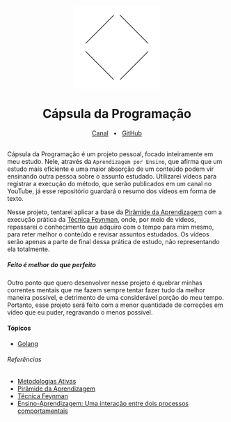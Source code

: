 <div id="header">
   <p align="center">
      <img src="/@assets/cdp-logo.svg" width="200px" align="center" alt="cdp-logo" />
   <h1 align="center">Cápsula da Programação</h1>
   </p>
   <div align="center">
      <a href="https://www.youtube.com/@CapsulaProgramacao">Canal</a>
      <span>&nbsp;&nbsp;•&nbsp;&nbsp;</span>
      <a href="https://github.com/Otarossoni/capsula-da-programacao">GitHub</a>
      <br />
   </div>
</div>

<br/>

Cápsula da Programação é um projeto pessoal, focado inteiramente em meu estudo. Nele, através da `Aprendizagem por Ensino`, que afirma que um estudo mais eficiente e uma maior absorção de um conteúdo podem vir ensinando outra pessoa sobre o assunto estudado. Utilizarei vídeos para registrar a execução do método, que serão publicados em um canal no YouTube, já esse repositório guardará o resumo dos vídeos em forma de texto.

Nesse projeto, tentarei aplicar a base da [Pirâmide da Aprendizagem](https://www.aedb.br/seget/arquivos/artigos18/8926111.pdf) com a execução prática da [Técnica Feynman](https://conexao.pucminas.br/blog/dicas/tecnica-feynman/), onde, por meio de vídeos, repassarei o conhecimento que adquiro com o tempo para mim mesmo, para reter melhor o conteúdo e revisar assuntos estudados. Os vídeos serão apenas a parte de final dessa prática de estudo, não representando ela totalmente.

##### Feito é melhor do que perfeito

Outro ponto que quero desenvolver nesse projeto é quebrar minhas correntes mentais que me fazem sempre tentar fazer tudo da melhor maneira possível, e detrimento de uma considerável porção do meu tempo. Portanto, esse projeto será feito com a menor quantidade de correções em vídeo que eu puder, regravando o menos possível.

#### Tópicos

- [Golang](/topics/golang/golang.md)

###### Referências

- [Metodologias Ativas](https://moodle.ead.ifsc.edu.br/mod/book/view.php?id=82877&chapterid=16518)
- [Pirâmide da Aprendizagem](https://www.aedb.br/seget/arquivos/artigos18/8926111.pdf)
- [Técnica Feynman](https://conexao.pucminas.br/blog/dicas/tecnica-feynman/)
- [Ensino-Aprendizagem: Uma interação entre dois processos comportamentais](https://revistas.ufpr.br/psicologia/article/view/3321)